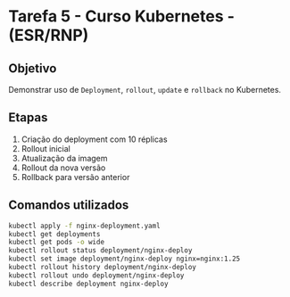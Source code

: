 # Tarefa 5 - Curso Kubernetes - (ESR/RNP)

## Objetivo

Demonstrar uso de `Deployment`, `rollout`, `update` e `rollback` no Kubernetes.

## Etapas

1. Criação do deployment com 10 réplicas
2. Rollout inicial
3. Atualização da imagem
4. Rollout da nova versão
5. Rollback para versão anterior

## Comandos utilizados

```bash
kubectl apply -f nginx-deployment.yaml
kubectl get deployments
kubectl get pods -o wide
kubectl rollout status deployment/nginx-deploy
kubectl set image deployment/nginx-deploy nginx=nginx:1.25
kubectl rollout history deployment/nginx-deploy
kubectl rollout undo deployment/nginx-deploy
kubectl describe deployment nginx-deploy
